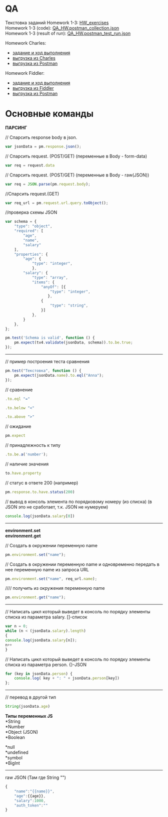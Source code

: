 # QA   
Текстовка заданий Homework 1-3: [HW_exercises](https://github.com/ItGroupAlex/Postman/blob/main/HW_QA/HW_exercises.txt "link")   
Homework 1-3 (code): [QA_HW.postman_collection.json](https://github.com/ItGroupAlex/Postman/blob/main/HW_QA/QA_HW.postman_collection.json "link")  
Homework 1-3 (result of run): [QA_HW.postman_test_run.json](https://github.com/ItGroupAlex/Postman/blob/main/HW_QA/QA_HW.postman_test_run.json "link")   

Homework Charles:   
* [задание и ход выполнения](https://github.com/ItGroupAlex/Postman/blob/main/Charles/Charles_QA_HW.md "link")     
* [выгрузка из Charles](https://github.com/ItGroupAlex/Postman/blob/main/Charles/Charles_HW_export.chls "link")
* [выгрузка из Postman](https://github.com/ItGroupAlex/Postman/blob/main/Charles/Charles.postman_collection.json "link")   

Homework Fiddler:   
* [задание и ход выполнения](https://github.com/ItGroupAlex/Postman/blob/main/Fiddler/Fiddler_QA_HW.md "link")     
* [выгрузка из Fiddler](https://github.com/ItGroupAlex/Postman/blob/main/Fiddler/Rules_HW_fiddler.farx "link")
* [выгрузка из Postman](https://github.com/ItGroupAlex/Postman/blob/main/Fiddler/Fiddler.postman_collection.json "link")    


# Основные команды

**ПАРСИНГ**

// Спарсить response body в json.  

``` js
var jsonData = pm.response.json();
```


// Спарсить request. (POST/GET) (переменные в Body - form-data)  

``` js 
var req = request.data
```


// Спарсить request. (POST/GET) (переменные в Body - raw(JSON))  

``` js
var req = JSON.parse(pm.request.body);
```

//Спарсить request.(GET)  

``` js
var req_url = pm.request.url.query.toObject();
```



//проверка схемы JSON   

``` js
var schema = {
    "type": "object",
    "required": [
        "age",
        "name",
        "salary"
    ],
    "properties": {
        "age": {
            "type": "integer",
            },
        "salary": {
            "type": "array",
            "items": {
                "anyOf": [{
                    "type": "integer",
                   },
                {
                    "type": "string",
                }]
            },
        }
    },
};

pm.test('Schema is valid', function () {
    pm.expect(tv4.validate(jsonData, schema)).to.be.true;
});

```
_______________________________________________________________________

// пример построения теста сравнения   

``` js
pm.test("Текстовка", function () {
    pm.expect(jsonData.name).to.eql("Anna");
});
```

// сравнение  
``` js
.to.eql "="
```
``` js
.to.below "<"  
```
``` js
.to.above ">"
```

// ожидание  
``` js
pm.expect
``` 

// принадлежность к типу  
``` js
.to.be.a('number');
```

// наличие значения  
``` js
to.have.property
```

// статус в ответе 200 (например)    
``` js
pm.response.to.have.status(200)
```  

// вывод в консоль элемента по порядковому номеру  (из списка)  (в JSON это не сработает, т.к. JSON не нумеруем)  
``` js
console.log(jsonData.salary[0])
```

_______________________________________________________________________

**environment.set**  
**environment.get**

// Создать в окружении переменную name  
``` js
pm.environment.set("name");
```

// Создать в окружении переменную name и одновременно передать в нее переменную name из запроса URL  
``` js
pm.environment.set("name", req_url.name);
```  

//// получить из окружения переменную name  
``` js
pm.environment.get("name");
```

_______________________________________________________________________

// Написать цикл который выведет в консоль по порядку элементы списка из параметра salary. []-список  
``` js
var n = 0;
while (n < (jsonData.salary).length) 
{
console.log(jsonData.salary[n]);
n++
}
```


// Написать цикл который выведет в консоль по порядку элементы списка из параметра person. {}-JSON  

``` js
for (key in jsonData.person) {
    console.log( key + ": " + jsonData.person[key])
};
```

_______________________________________________________________________

// перевод в другой тип  
``` js
String(jsonData.age)
```

**Типы переменных JS**  
*String  
*Number  
*Object (JSON)  
*Boolean  

*null  
*undefined  
*symbol  
*BigInt  
__________________________________________________________________________
raw JSON   (Там где String "")
``` js
{
    "name":"{{name}}",
    "age":{{age}},
    "salary":1000,
    "auth_token":""
}
